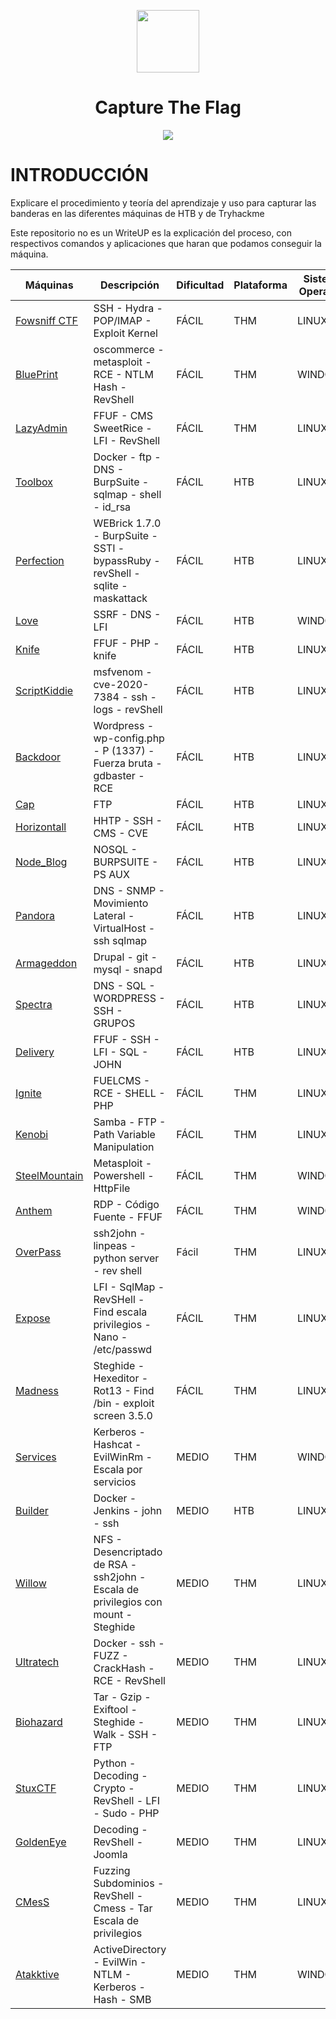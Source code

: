 <p align="center"><img height=100px width=100px src="https://github.com/user-attachments/assets/28eba669-a8dd-418a-bc8d-cc7c8e147edc"></p>

<h1 align="center">Capture The Flag</h1>

<p align="center"><img src="https://github.com/user-attachments/assets/33e80c90-ca9f-4ff4-8cae-3a9d26ec154a"></p>

# INTRODUCCIÓN

Explicare el procedimiento y teoría del aprendizaje y uso para capturar las banderas en las diferentes máquinas de HTB y de Tryhackme

Este repositorio no es un WriteUP es la explicación del proceso, con respectivos comandos y aplicaciones que haran que podamos conseguir la máquina.

Máquinas | Descripción | Dificultad | Plataforma | Sistema Operativo | Imagen | 
--- | --- | ---- | --- | ---- | --- |
[Fowsniff CTF](https://github.com/d4l1v3rd3/CTF/blob/main/easy/Fowsniff%20CTF-Thackme.md) | SSH - Hydra - POP/IMAP - Exploit Kernel | FÁCIL | THM | LINUX |
[BluePrint](https://github.com/d4l1v3rd3/CTF/blob/main/easy/Blueprint-Thackme.md) | oscommerce - metasploit - RCE - NTLM Hash - RevShell | FÁCIL | THM | WINDOWS |
[LazyAdmin](https://github.com/d4l1v3rd3/CTF/blob/main/easy/LazyAdmin-Thackme.md) | FFUF - CMS SweetRice - LFI - RevShell | FÁCIL | THM | LINUX |
[Toolbox](https://github.com/D4l1-web/HTB/blob/main/easy/Toolbox-HTB.md)  | Docker - ftp - DNS - BurpSuite - sqlmap - shell - id_rsa | FÁCIL | HTB | LINUX | 
[Perfection](https://github.com/D4l1-web/HTB/blob/main/easy/Perfection-HTB.md) | WEBrick 1.7.0 - BurpSuite - SSTI - bypassRuby - revShell  - sqlite  - maskattack | FÁCIL | HTB | LINUX |
[Love](https://github.com/D4l1-web/HTB/blob/main/easy/Love-HTB.md) | SSRF - DNS - LFI | FÁCIL | HTB | WINDOWS |
[Knife](https://github.com/D4l1-web/HTB/blob/main/easy/Knife-HTB.md) | FFUF - PHP - knife | FÁCIL | HTB | LINUX |
[ScriptKiddie](https://github.com/D4l1-web/HTB/blob/main/easy/ScriptKiddie-HTB.md) | msfvenom - cve-2020-7384 - ssh - logs - revShell | FÁCIL | HTB | LINUX |
[Backdoor](https://github.com/D4l1-web/HTB-Maquinas/blob/main/easy/Backdoor-HTB.md) | Wordpress - wp-config.php - P (1337) - Fuerza bruta - gdbaster - RCE | FÁCIL | HTB | LINUX |
[Cap](https://github.com/D4l1-web/HTB-Maquinas/blob/main/easy/CAP-HTB.md) | FTP | FÁCIL | HTB | LINUX |
[Horizontall](https://github.com/D4l1-web/HTB-Maquinas/blob/main/easy/HTB-Horizontall.md) | HHTP - SSH - CMS - CVE | FÁCIL | HTB | LINUX |
[Node_Blog](https://github.com/D4l1-web/HTB-Maquinas/blob/main/easy/NodeBlog-HTB.md) | NOSQL - BURPSUITE - PS AUX | FÁCIL | HTB | LINUX | 
[Pandora](https://github.com/D4l1-web/HTB-Maquinas/blob/main/easy/Pandora-HTB(sin%20terminar).md) | DNS - SNMP - Movimiento Lateral - VirtualHost - ssh sqlmap | FÁCIL | HTB | LINUX |
[Armageddon](https://github.com/D4l1-web/HTB/blob/main/easy/Armageddon-HTB.md) | Drupal - git - mysql - snapd | FÁCIL | HTB | LINUX |
[Spectra](https://github.com/D4l1-web/HTB/blob/main/easy/Spectra-HTB.md) | DNS - SQL - WORDPRESS - SSH - GRUPOS | FÁCIL | HTB | LINUX | 
[Delivery](https://github.com/D4l1-web/HTB/blob/main/easy/HTB-Delivery.md) | FFUF - SSH - LFI - SQL - JOHN | FÁCIL | HTB | LINUX |
[Ignite](https://github.com/d4l1v3rd3/CTF/blob/main/easy/IGNITE-THackme.md) | FUELCMS - RCE - SHELL - PHP | FÁCIL | THM | LINUX |
[Kenobi](https://github.com/d4l1v3rd3/CTF/blob/main/easy/Kenobi-THM.md) | Samba - FTP - Path Variable Manipulation | FÁCIL | THM | LINUX |
[SteelMountain](https://github.com/d4l1v3rd3/CTF/blob/main/easy/SteelMountain-THM.md) | Metasploit - Powershell - HttpFile | FÁCIL | THM | WINDOWS |
[Anthem](https://github.com/d4l1v3rd3/CTF/blob/main/easy/Anthem-THM.md) | RDP - Código Fuente - FFUF | FÁCIL | THM | WINDOWS |
[OverPass](https://github.com/d4l1v3rd3/CTF/blob/main/easy/Overpass-THM.md) | ssh2john - linpeas - python server - rev shell | Fácil | THM | LINUX |
[Expose](https://github.com/d4l1v3rd3/CTF/blob/main/easy/Expose-THM.md) | LFI - SqlMap - RevSHell - Find escala privilegios - Nano - /etc/passwd | FÁCIL | THM | LINUX | 
[Madness](https://github.com/d4l1v3rd3/CTF/blob/main/easy/Madness-THM.md) | Steghide - Hexeditor - Rot13 - Find /bin - exploit screen 3.5.0 | FÁCIL | THM | LINUX | <img width=50px height=50px src="https://github.com/user-attachments/assets/9befdd43-bd85-433d-8d33-350e6c2da193">
[Services](https://github.com/d4l1v3rd3/CTF/blob/main/Medium/Services-THM.md) | Kerberos - Hashcat - EvilWinRm - Escala por servicios | MEDIO | THM | WINDOWS | <img width=50px height=50px src="https://github.com/user-attachments/assets/94ca00b0-9dc2-4b15-8ca6-6e4b0cd19362"> |
[Builder](https://github.com/D4l1-web/HTB/blob/main/Medium/Builder-HTB.md) | Docker - Jenkins - john - ssh | MEDIO | HTB | LINUX |
[Willow](https://github.com/d4l1v3rd3/CTF/blob/main/Medium/Willow-THM.md) | NFS - Desencriptado de RSA - ssh2john - Escala de privilegios con mount - Steghide | MEDIO | THM | LINUX | 
[Ultratech](https://github.com/d4l1v3rd3/CTF/blob/main/Medium/UltraTech-THB.md) | Docker - ssh - FUZZ - CrackHash - RCE - RevShell | MEDIO | THM | LINUX |
[Biohazard](https://github.com/d4l1v3rd3/CTF/blob/main/Medium/Biohazard-THM.md) | Tar - Gzip - Exiftool - Steghide - Walk - SSH - FTP | MEDIO | THM | LINUX |
[StuxCTF](https://github.com/d4l1v3rd3/CTF/blob/main/Medium/StuxCTF-THM.md) | Python - Decoding - Crypto - RevShell - LFI - Sudo - PHP | MEDIO | THM | LINUX |
[GoldenEye](https://github.com/d4l1v3rd3/CTF/blob/main/Medium/GoldenEye-THM.md) | Decoding - RevShell - Joomla | MEDIO | THM | LINUX |
[CMesS](https://github.com/d4l1v3rd3/CTF/blob/main/Medium/CMesS-THM.md) | Fuzzing Subdominios - RevShell - Cmess - Tar Escala de privilegios | MEDIO | THM | LINUX |
[Atakktive](https://github.com/d4l1v3rd3/CTF/blob/main/Medium/Attacktive_Directory-THM.md) | ActiveDirectory - EvilWin - NTLM - Kerberos - Hash - SMB | MEDIO | THM | WINDOWS |

